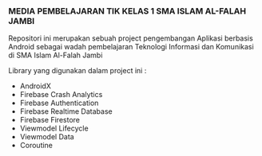 ### MEDIA PEMBELAJARAN TIK KELAS 1 SMA ISLAM AL-FALAH JAMBI

Repositori ini merupakan sebuah project pengembangan Aplikasi berbasis Android sebagai wadah pembelajaran Teknologi Informasi dan Komunikasi di SMA Islam Al-Falah Jambi

Library yang digunakan dalam project ini :
- AndroidX
- Firebase Crash Analytics
- Firebase Authentication
- Firebase Realtime Database
- Firebase Firestore
- Viewmodel Lifecycle
- Viewmodel Data
- Coroutine

